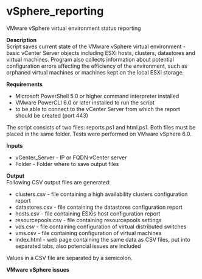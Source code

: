 # vSphere_reporting
VMware vSphere virtual environment status reporting

<b>Description</b> <br/>
Script saves current state of the VMware vSphere virtual environment - basic vCenter Server objects including ESXi hosts, clusters, datastores and virtual machines. 
Program also collects information about potential configuration errors affecting the efficiency of the environment, such as orphaned virtual machines or machines kept on the local ESXi storage.

<b>Requirements</b>
* Microsoft PowerShell 5.0 or higher command interpreter installed
* VMware PowerCLI 6.0 or later installed to run the script 
* to be able to connect to the vCenter Server from which the report should be created (port 443)

The script consists of two files: reports.ps1 and html.ps1. Both files must be placed in the same folder.
Tests were performed on VMware vSphere 6.0.

<b>Inputs</b>
 * vCenter_Server - IP or FQDN vCenter server
 * Folder - Folder where to save output files

<b>Output</b><br/>
Following CSV output files are generated:
* clusters.csv - file containing a high availability clusters configuration report
* datastores.csv - file containing the datastores configuration report
* hosts.csv - file containing ESXis host configuration report
* resourcepools.csv - file containing resourcepools settings
* vds.csv - file containing configuration of virtual distributed switches
* vms.csv - file containing configuration of virtual machines
* index.html - web page containing the same data as CSV files, put into separated tabs, also potencial issues are included

Values in a CSV file are separated by a semicolon.

<b>VMware vSphere issues</b>

